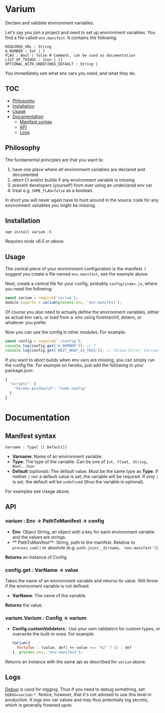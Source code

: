 # Varium

Declare and validate environment variables.

Let's say you join a project and need to set up environment variables. You find
a file called `env.manifest`. It contains the following:

```
REQUIRED_URL : String
A_NUMBER : Int | 7
FLAG : Bool | false # Comment, can be used as documentation
LIST_OF_THINGS : Json | []
OPTIONAL_WITH_UNDEFINED_DEFAULT : String |
```

You immediately see what env vars you need, and what they do.


## TOC

* [Philosophy](#philosophy)
* [Installation](#installation)
* [Usage](#usage)
* [Documentation](#documentation)
  * [Manifest syntax](#manifest-syntax)
  * [API](#api)
  * [Logs](#logs)


## Philosophy

The fundamental principles are that you want to:

1. have _one_ place where _all_ environment variables are declared and documented
2. _abort_ CI and/or builds if any environment variable is missing
3. prevent developers (yourself) from ever using an undeclared env var
4. treat e.g. `SOME_FLAG=false` as a boolean.

In short you will never again have to hunt around in the source code for any
environment variables you might be missing.


## Installation

`npm install varium -S`

_Requires node v6.5 or above._


## Usage

The central piece of your environment configuration is the manifest. I suggest
you create a file named `env.manifest`, see the example above.

Next, create a central file for your config, probably `config/index.js`, where
you need the following:

```js
const varium = require('varium');
module.exports = varium(process.env, 'env.manifest');
```

Of course you also need to actually define the environment variables, either
as actual env vars, or load from a .env using foreman/nf, dotenv, or
whatever you prefer.

Now you can use the config in other modules. For example:

```js
const config = require('./config');
console.log(config.get('A_NUMBER')); // 7
console.log(config.get('WAIT_WHAT_IS_THIS')); // throws Error: Varium: Undeclared env var "WAIT_WHAT_IS_THIS"
```

If you want to abort builds when env vars are missing, you can simply run the
config file. For example on heroku, just add the following to your package.json:

```js
{
  "scripts": {
    "heroku-postbuild": "node config"
  }
}
```


# Documentation

## Manifest syntax

`Varname : Type[ |[ Default]]`

* **Varname**: Name of an environment variable.
* **Type**: The type of the variable. Can be one of `Int, Float, String, Bool, Json`
* **Default** (optional): The default value. Must be the same type as **Type**.
  If neither `|` nor a default value is set, the variable will be required. If
  only `|` is set, the default will be `undefined` (thus the variable is optional).

For examples see Usage above.


## API

### varium : Env -> PathToManifest -> config

* **Env**: Object String, an object with a key for each environment variable and
  the values are strings.
* ** PathToManifest**: String, path to the manifest. Relative to `process.cwd()`
  or absolute (e.g. `path.join(__dirname, 'env.manifest')`).
  
**Returns** an instance of Config.

### config.get : VarName -> value

Takes the name of an environment variable and returns its value. Will throw if
the environment variable is not defined.

* **VarName**: The name of the variable.

**Returns** the value.

[debug]: https://www.npmjs.com/package/debug

### varium.Varium : Config -> varium

* **Config.customValidators** : Use your own validators for custom types, or
  overwrite the built-in ones. For example:
  
  ```js
  Varium({
    FortyTwo : (value, def) => value === "42" ? 42 : def
  }, process.env, "env.manifest");
  ```

Returns an instance with the same api as described for `varium` above.


## Logs

[Debug][debug] is used for logging. Thus if you need to debug something, set
`DEBUG=varium:*`. Notice, however, that it's not advised to use this level in
production. It logs env var values and may thus potentially log secrets, which
is generally frowned upon.
